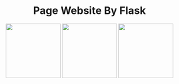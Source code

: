 <h1 align='center'>Page Website By Flask</h1>

<div align='center'>
    <img src='http://img.shields.io/badge/-Python-3776AB?style=flat-square&logo=python&logoColor=ffffff)' width=150px />
    <img src='https://img.shields.io/badge/-HTML5-%23E44D27?style=flat-square&logo=html5&logoColor=ffffff' width=150px/>
    <img src= 'https://img.shields.io/badge/-CSS3-%231572B6?style=flat-square&logo=css3' width=150px/>
</div>
